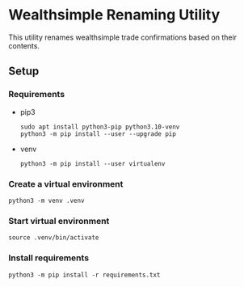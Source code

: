 # Wealthsimple Renaming Utility

This utility renames wealthsimple trade confirmations based on their contents.

## Setup

### Requirements
- pip3
  ```
  sudo apt install python3-pip python3.10-venv
  python3 -m pip install --user --upgrade pip
  ```
- venv
  ```
  python3 -m pip install --user virtualenv
  ```

### Create a virtual environment

```
python3 -m venv .venv
```

### Start virtual environment

```
source .venv/bin/activate
```

### Install requirements

```
python3 -m pip install -r requirements.txt
```
